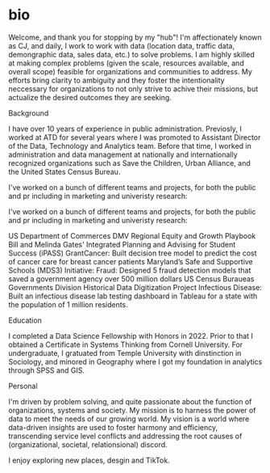 # bio

Welcome, and thank you for stopping by my "hub"! I'm affectionately known as CJ, and daily, I work to work with data (location data, traffic data, demongraphic data, sales data, etc.) to solve problems. I am highly skilled at making complex problems (given the scale, resources available, and overall scope) feasible for organizations and communities to address. My efforts bring clarity to ambiguity and they foster the intentionality neccessary for organizations to not only strive to achive their missions, but actualize the desired outcomes they are seeking.

Background

I have over 10 years of experience in public administration. Previosly, I worked at ATD for several years where I was promoted to Assistant Director of the Data, Technology and Analytics team. Before that time, I worked in administration and data management at nationally and internationally recognized organizations such as Save the Children, Urban Alliance, and the United States Census Bureau. 

I've worked on a bunch of different teams and projects, for both the public and pr including in  marketing and univeristy research:

I've worked on a bunch of different teams and projects, for both the public and pr including in  marketing and univeristy research:

US Department of Commerces DMV Regional Equity and Growth Playbook
Bill and Melinda Gates' Integrated Planning and Advising for Student Success (iPASS) GrantCancer: Built decision tree model to predict the cost of cancer care for breast cancer patients
Maryland’s Safe and Supportive Schools (MDS3) Initiative: Fraud: Designed 5 fraud detection models that saved a government agency over 500 million dollars
US Census Buraueas Governments Division Historical Data Digitization Project Infectious Disease: Built an infectious disease lab testing dashboard in Tableau for a state with the population of 1 million residents.

Education

I completed a Data Science Fellowship with Honors in 2022. Prior to that I obtained a Certificate in Systems Thinking from Cornell University. For undergraduate, I gratuated from Temple University with dinstinction in Sociology, and minored in Geography where I got my foundation in analytics through SPSS and GIS.

Personal

I'm driven by problem solving, and quite passionate about the function of organizations, systems and society. My mission is to harness the power of data to meet the needs of our growing world. My vision is a world where data-driven insights are used to foster harmony and efficiency, transcending service level conflicts and addressing the root causes of (organizational, societal, relationsional) discord.

I enjoy exploring new places, desgin and TikTok.

